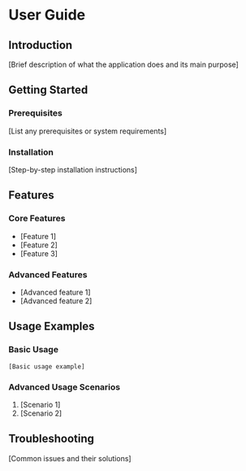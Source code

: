# User Guide

## Introduction
[Brief description of what the application does and its main purpose]

## Getting Started
### Prerequisites
[List any prerequisites or system requirements]

### Installation
[Step-by-step installation instructions]

## Features
### Core Features
- [Feature 1]
- [Feature 2]
- [Feature 3]

### Advanced Features
- [Advanced feature 1]
- [Advanced feature 2]

## Usage Examples
### Basic Usage
```
[Basic usage example]
```

### Advanced Usage Scenarios
1. [Scenario 1]
2. [Scenario 2]

## Troubleshooting
[Common issues and their solutions]

